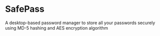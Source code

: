 # SafePass
A desktop-based password manager to store all your passwords securely using MD-5 hashing and AES encryption algorithm
